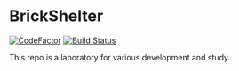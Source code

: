 # BrickShelter
[![CodeFactor](https://img.shields.io/codefactor/grade/github/naixt1478/The-Project-PRE-alpha?logo=codefactor&style=for-the-badge)](https://www.codefactor.io/repository/github/naixt1478/the-project-pre-alpha)
[![Build Status](https://img.shields.io/azure-devops/build/qnqn60360/bca4f551-da39-4446-abad-7dd292f89f76/8?logo=Azure%20DevOps&style=for-the-badge)](https://dev.azure.com/qnqn60360/Testing/_build/latest?definitionId=8&branchName=master)

This repo is a laboratory for various development and study.
